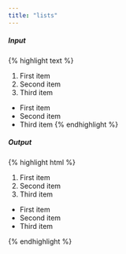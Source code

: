 ```yaml
---
title: "lists"
---
```

##### Input

{% highlight text %}
1. First item
2. Second item
3. Third item

* First item
* Second item
* Third item
{% endhighlight %}

##### Output

{% highlight html %}
<ol>
  <li>First item</li>
  <li>Second item</li>
  <li>Third item</li>
</ol>

<ul>
  <li>First item</li>
  <li>Second item</li>
  <li>Third item</li>
</ul>
{% endhighlight %}
